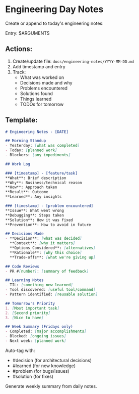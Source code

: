 # Engineering Day Notes

Create or append to today's engineering notes:

Entry: $ARGUMENTS

## Actions:
1. Create/update file: `docs/engineering-notes/YYYY-MM-DD.md`
2. Add timestamp and entry
3. Track:
   - What was worked on
   - Decisions made and why
   - Problems encountered
   - Solutions found
   - Things learned
   - TODOs for tomorrow

## Template:
```markdown
# Engineering Notes - [DATE]

## Morning Standup
- Yesterday: [what was completed]
- Today: [planned work]
- Blockers: [any impediments]

## Work Log

### [timestamp] - [feature/task]
**What**: Brief description
**Why**: Business/technical reason
**How**: Approach taken
**Result**: Outcome
**Learned**: Any insights

### [timestamp] - [problem encountered]
**Issue**: What went wrong
**Debugging**: Steps taken
**Solution**: How it was fixed
**Prevention**: How to avoid in future

## Decisions Made
- **Decision**: [what was decided]
  **Context**: [why it matters]
  **Options Considered**: [alternatives]
  **Rationale**: [why this choice]
  **Trade-offs**: [what we're giving up]

## Code Reviews
- PR #[number]: [summary of feedback]

## Learning Notes
- TIL: [something new learned]
- Tool discovered: [useful tool/command]
- Pattern identified: [reusable solution]

## Tomorrow's Priority
1. [Most important task]
2. [Second priority]
3. [Nice to have]

## Week Summary (Fridays only)
- Completed: [major accomplishments]
- Blocked: [ongoing issues]
- Next week: [planned work]
```

Auto-tag with:
- #decision (for architectural decisions)
- #learned (for new knowledge)
- #problem (for bugs/issues)
- #solution (for fixes)

Generate weekly summary from daily notes.